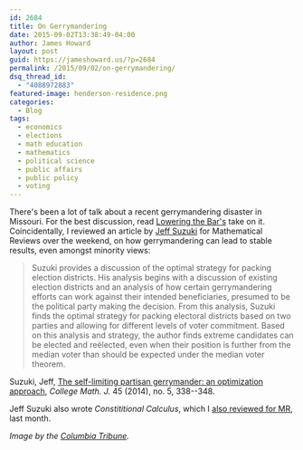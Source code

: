 ```yaml
---
id: 2684
title: On Gerrymandering
date: 2015-09-02T13:38:49-04:00
author: James Howard
layout: post
guid: https://jameshoward.us/?p=2684
permalink: /2015/09/02/on-gerrymandering/
dsq_thread_id:
  - "4088972883"
featured-image: henderson-residence.png
categories:
  - Blog
tags:
  - economics
  - elections
  - math education
  - mathematics
  - political science
  - public affairs
  - public policy
  - voting
---
```

There's been a lot of talk about a recent gerrymandering disaster in Missouri.  For the best discussion, read [Lowering the Bar's](http://www.loweringthebar.net/2015/08/gerrymanderers-miss-one-person.html) take on it.  Coincidentally, I reviewed an article by [Jeff Suzuki](https://sites.google.com/site/jeffsuzukiproject/) for Mathematical Reviews over the weekend, on how gerrymandering can lead to stable results, even amongst minority views:

> Suzuki provides a discussion of the optimal strategy for packing election districts. His analysis begins with a discussion of existing election districts and an analysis of how certain gerrymandering efforts can work against their intended beneficiaries, presumed to be the political party making the decision. From this analysis, Suzuki finds the optimal strategy for packing electoral districts based on two parties and allowing for different levels of voter commitment. Based on this analysis and strategy, the author finds extreme candidates can be elected and reëlected, even when their position is further from the median voter than should be expected under the median voter theorem.

Suzuki, Jeff,  [The self-limiting partisan gerrymander: an optimization approach](http://www.jstor.org/stable/10.4169/college.math.j.45.5.338?seq=1#page_scan_tab_contents), _College Math. J._ 45 (2014), no. 5, 338--348.

Jeff Suzuki also wrote _Constititional Calculus_, which I [also reviewed for MR](https://jameshoward.us/2015/08/01/review-of-constitutional-calculus-by-jeff-suzuki/), last month.

_Image by the [Columbia Tribune](http://www.columbiatribune.com/news/local/college-student-would-be-sole-voter-in-cid-sales-tax/article_6702c44b-0243-51f8-861c-1df0b462cd92.html)._

